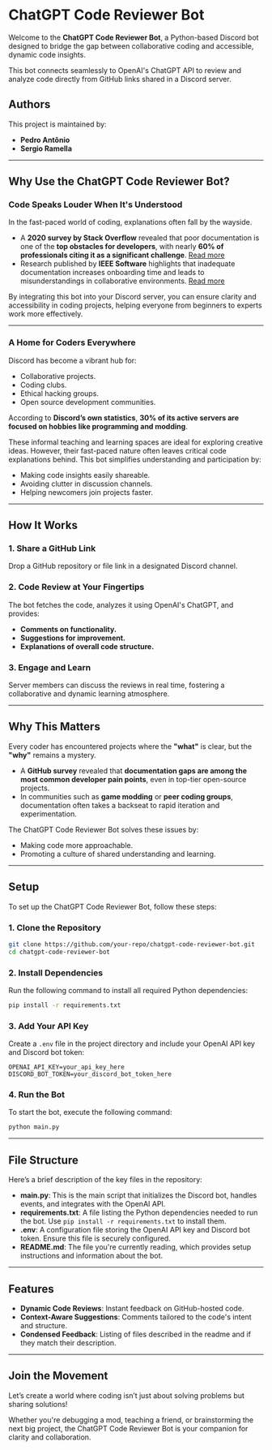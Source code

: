 # ChatGPT Code Reviewer Bot  

Welcome to the **ChatGPT Code Reviewer Bot**, a Python-based Discord bot designed to bridge the gap between collaborative coding and accessible, dynamic code insights.

This bot connects seamlessly to OpenAI's ChatGPT API to review and analyze code directly from GitHub links shared in a Discord server.

## Authors

This project is maintained by:

- **Pedro Antônio**
- **Sergio Ramella**

---
## Why Use the ChatGPT Code Reviewer Bot?

### Code Speaks Louder When It's Understood

In the fast-paced world of coding, explanations often fall by the wayside.

- A **2020 survey by Stack Overflow** revealed that poor documentation is one of the **top obstacles for developers**, with nearly **60% of professionals citing it as a significant challenge**. [Read more](https://insights.stackoverflow.com/survey/2020#developer-profile-working-remote)
- Research published by **IEEE Software** highlights that inadequate documentation increases onboarding time and leads to misunderstandings in collaborative environments. [Read more](https://ieeexplore.ieee.org/document/9145199)

By integrating this bot into your Discord server, you can ensure clarity and accessibility in coding projects, helping everyone from beginners to experts work more effectively.

---

### A Home for Coders Everywhere

Discord has become a vibrant hub for:
- Collaborative projects.
- Coding clubs.
- Ethical hacking groups.
- Open source development communities.

According to **Discord’s own statistics**, **30% of its active servers are focused on hobbies like programming and modding**.

These informal teaching and learning spaces are ideal for exploring creative ideas. However, their fast-paced nature often leaves critical code explanations behind. This bot simplifies understanding and participation by:

- Making code insights easily shareable.
- Avoiding clutter in discussion channels.
- Helping newcomers join projects faster.

---

## How It Works

### 1. Share a GitHub Link
Drop a GitHub repository or file link in a designated Discord channel.

### 2. Code Review at Your Fingertips
The bot fetches the code, analyzes it using OpenAI's ChatGPT, and provides:
- **Comments on functionality.**
- **Suggestions for improvement.**
- **Explanations of overall code structure.**

### 3. Engage and Learn
Server members can discuss the reviews in real time, fostering a collaborative and dynamic learning atmosphere.

---

## Why This Matters

Every coder has encountered projects where the **"what"** is clear, but the **"why"** remains a mystery.

- A **GitHub survey** revealed that **documentation gaps are among the most common developer pain points**, even in top-tier open-source projects.
- In communities such as **game modding** or **peer coding groups**, documentation often takes a backseat to rapid iteration and experimentation.

The ChatGPT Code Reviewer Bot solves these issues by:
- Making code more approachable.
- Promoting a culture of shared understanding and learning.

---

## Setup

To set up the ChatGPT Code Reviewer Bot, follow these steps:

### 1. Clone the Repository
```bash
git clone https://github.com/your-repo/chatgpt-code-reviewer-bot.git
cd chatgpt-code-reviewer-bot
```

### 2. Install Dependencies
Run the following command to install all required Python dependencies:
```bash
pip install -r requirements.txt
```

### 3. Add Your API Key
Create a `.env` file in the project directory and include your OpenAI API key and Discord bot token:
```env
OPENAI_API_KEY=your_api_key_here  
DISCORD_BOT_TOKEN=your_discord_bot_token_here  
```

### 4. Run the Bot
To start the bot, execute the following command:
```bash
python main.py  
```

---

## File Structure

Here’s a brief description of the key files in the repository:

- **main.py**: This is the main script that initializes the Discord bot, handles events, and integrates with the OpenAI API.
- **requirements.txt**: A file listing the Python dependencies needed to run the bot. Use `pip install -r requirements.txt` to install them.
- **.env**: A configuration file storing the OpenAI API key and Discord bot token. Ensure this file is securely configured.
- **README.md**: The file you're currently reading, which provides setup instructions and information about the bot.

---

## Features

- **Dynamic Code Reviews**: Instant feedback on GitHub-hosted code.
- **Context-Aware Suggestions**: Comments tailored to the code's intent and structure.
- **Condensed Feedback**: Listing of files described in the readme and if they match their description.

---

## Join the Movement

Let’s create a world where coding isn’t just about solving problems but sharing solutions!

Whether you're debugging a mod, teaching a friend, or brainstorming the next big project, the ChatGPT Code Reviewer Bot is your companion for clarity and collaboration.